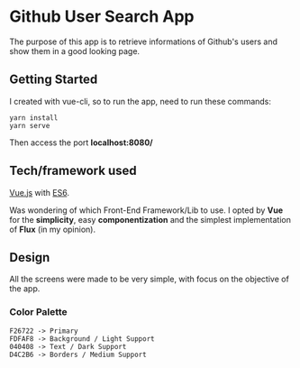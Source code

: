 # Github User Search App

The purpose of this app is to retrieve informations of Github's users and show them in a good looking page.

## Getting Started
I created with vue-cli, so to run the app, need to run these commands:

    yarn install
    yarn serve

Then access the port **localhost:8080/**
    

## Tech/framework used

[Vue.js](https://vuejs.org/) with [ES6](https://developer.mozilla.org/en-US/docs/Web/JavaScript).

Was wondering of which Front-End Framework/Lib to use. I opted by **Vue** for the **simplicity**, easy **componentization** and the simplest implementation of **Flux** (in my opinion).



## Design

All the screens were made to be very simple, with focus on the objective of the app.

### Color Palette

    F26722 -> Primary
    FDFAF8 -> Background / Light Support
    040408 -> Text / Dark Support
    D4C2B6 -> Borders / Medium Support


